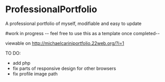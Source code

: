 # ProfessionalPortfolio
A professional portfolio of myself, modifiable and easy to update

#work in progress
-- feel free to use this as a template once completed--

viewable on http://michaelcariniportfolio.22web.org/?i=1

TO DO:
- add php
- fix parts of responsive design for other browsers
- fix profile image path
